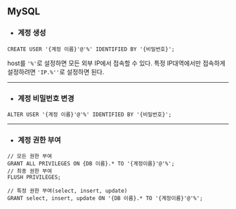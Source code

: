## MySQL  

* ### 계정 생성
```
CREATE USER '{계정 이름}'@'%' IDENTIFIED BY '{비밀번호}';
```
host를 ```'%'```로 설정하면 모든 외부 IP에서 접속할 수 있다.
특정 IP대역에서만 접속하게 설정하려면 ```'IP.%''```로 설정하면 된다.

---

* ### 계정 비밀번호 변경
```
ALTER USER '{계정 이름}'@'%' IDENTIFIED BY '{비밀번호}';
```

---

* ### 계정 권한 부여
```
// 모든 권한 부여
GRANT ALL PRIVILEGES ON {DB 이름}.* TO '{계정이름}'@'%';
// 최종 권한 부여
FLUSH PRIVILEGES;
```
```
// 특정 권한 부여(select, insert, update)
GRANT select, insert, update ON '{DB 이름}.* TO '{계정이름}'@'%';
```